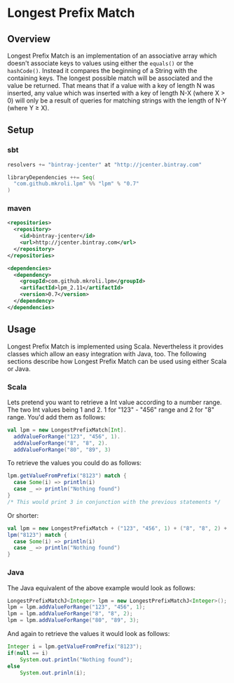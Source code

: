 Longest Prefix Match
====================

Overview
--------
Longest Prefix Match is an implementation of an associative array which
doesn't associate keys to values using either the ```equals()``` or the
```hashCode()```. Instead it compares the beginning of a String with the
containing keys. The longest possible match will be associated and the value
be returned. That means that if a value with a key of length N was inserted,
any value which was inserted with a key of length N-X (where X > 0)
will only be a result of queries for matching strings with the length of N-Y
(where Y ≥ X).

Setup
-----

### sbt
```scala
resolvers += "bintray-jcenter" at "http://jcenter.bintray.com"

libraryDependencies ++= Seq(
  "com.github.mkroli.lpm" %% "lpm" % "0.7"
)
```

### maven
```xml
<repositories>
  <repository>
    <id>bintray-jcenter</id>
    <url>http://jcenter.bintray.com</url>
  </repository>
</repositories>

<dependencies>
  <dependency>
    <groupId>com.github.mkroli.lpm</groupId>
    <artifactId>lpm_2.11</artifactId>
    <version>0.7</version>
  </dependency>
</dependencies>
```

Usage
-----

Longest Prefix Match is implemented using Scala. Nevertheless it provides
classes which allow an easy integration with Java, too.
The following sections describe how Longest Prefix Match can be used using
either Scala or Java.

### Scala
Lets pretend you want to retrieve a Int value according to a number
range. The two Int values being 1 and 2. 1 for "123" - "456" range and 2 for
"8" range. You'd add them as follows:
```scala
val lpm = new LongestPrefixMatch[Int].
  addValueForRange("123", "456", 1).
  addValueForRange("8", "8", 2).
  addValueForRange("80", "89", 3)
```
To retrieve the values you could do as follows:
```scala
lpm.getValueFromPrefix("8123") match {
  case Some(i) => println(i)
  case _ => println("Nothing found")
}
/* This would print 3 in conjunction with the previous statements */
```
Or shorter:
```scala
val lpm = new LongestPrefixMatch + ("123", "456", 1) + ("8", "8", 2) + ("80", "89", 3)
lpm("8123") match {
  case Some(i) => println(i)
  case _ => println("Nothing found")
}
```

### Java
The Java equivalent of the above example would look as follows:
```java
LongestPrefixMatchJ<Integer> lpm = new LongestPrefixMatchJ<Integer>();
lpm = lpm.addValueForRange("123", "456", 1);
lpm = lpm.addValueForRange("8", "8", 2);
lpm = lpm.addValueForRange("80", "89", 3);
```
And again to retrieve the values it would look as follows:
```java
Integer i = lpm.getValueFromPrefix("8123");
if(null == i)
	System.out.println("Nothing found");
else
	System.out.prinln(i);
```

